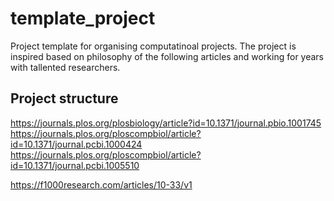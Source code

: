 # template_project


Project template for organising computatinoal projects. The project is inspired based on philosophy of the following articles and working for years with tallented researchers. 

## Project structure
    

https://journals.plos.org/plosbiology/article?id=10.1371/journal.pbio.1001745
https://journals.plos.org/ploscompbiol/article?id=10.1371/journal.pcbi.1000424
https://journals.plos.org/ploscompbiol/article?id=10.1371/journal.pcbi.1005510

https://f1000research.com/articles/10-33/v1